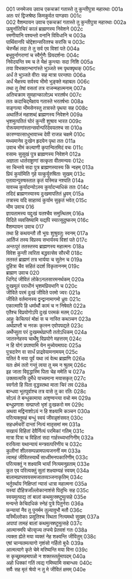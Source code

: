 001    जनमेजय उवाच
एकचक्रां गतास्ते तु कुन्तीपुत्रा महारथाः	001a  
अतः परं द्विजश्रेष्ठ किमकुर्वत पाण्डवाः	001c  
002    वैशम्पायन उवाच
एकचक्रां गतास्ते तु कुन्तीपुत्रा महारथाः	002a  
ऊषुर्नातिचिरं कालं ब्राह्मणस्य निवेशने	002c  
रमणीयानि पश्यन्तो वनानि विविधानि च	003a  
पार्थिवानपि चोद्देशान्सरितश्च सरांसि च	003c  
चेरुर्भैक्षं तदा ते तु सर्व एव विशां पते	004a  
बभूवुर्नागराणां च स्वैर्गुणैः प्रियदर्शनाः	004c  
निवेदयन्ति स्म च ते भैक्षं कुन्त्याः सदा निशि	005a  
तया विभक्तान्भागांस्ते भुञ्जते स्म पृथक्पृथक्	005c  
अर्धं ते भुञ्जते वीराः सह मात्रा परन्तपाः	006a  
अर्धं भैक्षस्य सर्वस्य भीमो भुङ्क्ते महाबलः	006c  
तथा तु तेषां वसतां तत्र राजन्महात्मनाम्	007a  
अतिचक्राम सुमहान्कालोऽथ भरतर्षभ	007c  
ततः कदाचिद्भैक्षाय गतास्ते भरतर्षभाः	008a  
सङ्गत्या भीमसेनस्तु तत्रास्ते पृथया सह	008c  
अथार्तिजं महाशब्दं ब्राह्मणस्य निवेशने	009a  
भृशमुत्पतितं घोरं कुन्ती शुश्राव भारत	009c  
रोरूयमाणांस्तान्सर्वान्परिदेवयतश्च सा	010a  
कारुण्यात्साधुभावाच्च देवी राजन्न चक्षमे	010c  
मथ्यमानेव दुःखेन हृदयेन पृथा ततः	011a  
उवाच भीमं कल्याणी कृपान्वितमिदं वचः	011c  
वसामः सुसुखं पुत्र ब्राह्मणस्य निवेशने	012a  
अज्ञाता धार्तराष्ट्राणां सत्कृता वीतमन्यवः	012c  
सा चिन्तये सदा पुत्र ब्राह्मणस्यास्य किं न्वहम्	013a  
प्रियं कुर्यामिति गृहे यत्कुर्युरुषिताः सुखम्	013c  
एतावान्पुरुषस्तात कृतं यस्मिन्न नश्यति	014a  
यावच्च कुर्यादन्योऽस्य कुर्यादभ्यधिकं ततः	014c  
तदिदं ब्राह्मणस्यास्य दुःखमापतितं ध्रुवम्	015a  
तत्रास्य यदि साहाय्यं कुर्याम सुकृतं भवेत्	015c  
भीम उवाच	016  
ज्ञायतामस्य यद्दुःखं यतश्चैव समुत्थितम्	016a  
विदिते व्यवसिष्यामि यद्यपि स्यात्सुदुष्करम्	016c  
वैशम्पायन उवाच	017  
तथा हि कथयन्तौ तौ भूयः शुश्रुवतुः स्वनम्	017a  
आर्तिजं तस्य विप्रस्य सभार्यस्य विशां पते	017c  
अन्तःपुरं ततस्तस्य ब्राह्मणस्य महात्मनः	018a  
विवेश कुन्ती त्वरिता बद्धवत्सेव सौरभी	018c  
ततस्तं ब्राह्मणं तत्र भार्यया च सुतेन च	019a  
दुहित्रा चैव सहितं ददर्श विकृताननम्	019c  
ब्राह्मण उवाच	020  
धिगिदं जीवितं लोकेऽनलसारमनर्थकम्	020a  
दुःखमूलं पराधीनं भृशमप्रियभागि च	020c  
जीविते परमं दुःखं जीविते परमो ज्वरः	021a  
जीविते वर्तमानस्य द्वन्द्वानामागमो ध्रुवः	021c  
एकात्मापि हि धर्मार्थौ कामं च न निषेवते	022a  
एतैश्च विप्रयोगोऽपि दुःखं परमकं मतम्	022c  
आहुः केचित्परं मोक्षं स च नास्ति कथञ्चन	023a  
अर्थप्राप्तौ च नरकः कृत्स्न एवोपपद्यते	023c  
अर्थेप्सुता परं दुःखमर्थप्राप्तौ ततोऽधिकम्	024a  
जातस्नेहस्य चार्थेषु विप्रयोगे महत्तरम्	024c  
न हि योगं प्रपश्यामि येन मुच्येयमापदः	025a  
पुत्रदारेण वा सार्धं प्राद्रवेयामनामयम्	025c  
यतितं वै मया पूर्वं यथा त्वं वेत्थ ब्राह्मणि	026a  
यतः क्षेमं ततो गन्तुं त्वया तु मम न श्रुतम्	026c  
इह जाता विवृद्धास्मि पिता चेह ममेति च	027a  
उक्तवत्यसि दुर्मेधे याच्यमाना मयासकृत्	027c  
स्वर्गतो हि पिता वृद्धस्तथा माता चिरं तव	028a  
बान्धवा भूतपूर्वाश्च तत्र वासे तु का रतिः	028c  
सोऽयं ते बन्धुकामाया अशृण्वन्त्या वचो मम	029a  
बन्धुप्रणाशः सम्प्राप्तो भृशं दुःखकरो मम	029c  
अथवा मद्विनाशोऽयं न हि शक्ष्यामि कञ्चन	030a  
परित्यक्तुमहं बन्धुं स्वयं जीवन्नृशंसवत्	030c  
सहधर्मचरीं दान्तां नित्यं मातृसमां मम	031a  
सखायं विहितां देवैर्नित्यं परमिकां गतिम्	031c  
मात्रा पित्रा च विहितां सदा गार्हस्थ्यभागिनीम्	032a  
वरयित्वा यथान्यायं मन्त्रवत्परिणीय च	032c  
कुलीनां शीलसम्पन्नामपत्यजननीं मम	033a  
त्वामहं जीवितस्यार्थे साध्वीमनपकारिणीम्	033c  
परित्यक्तुं न शक्ष्यामि भार्यां नित्यमनुव्रताम्	033e  
कुत एव परित्यक्तुं सुतां शक्ष्याम्यहं स्वयम्	034a  
बालामप्राप्तवयसमजातव्यञ्जनाकृतिम्	034c  
भर्तुरर्थाय निक्षिप्तां न्यासं धात्रा महात्मना	035a  
यस्यां दौहित्रजाँल्लोकानाशंसे पितृभिः सह	035c  
स्वयमुत्पाद्य तां बालां कथमुत्स्रष्टुमुत्सहे	035e  
मन्यन्ते केचिदधिकं स्नेहं पुत्रे पितुर्नराः	036a  
कन्यायां नैव तु पुनर्मम तुल्यावुभौ मतौ	036c  
यस्मिँल्लोकाः प्रसूतिश्च स्थिता नित्यमथो सुखम्	037a  
अपापां तामहं बालां कथमुत्स्रष्टुमुत्सहे	037c  
आत्मानमपि चोत्सृज्य तप्स्ये प्रेतवशं गतः	038a  
त्यक्ता ह्येते मया व्यक्तं नेह शक्ष्यन्ति जीवितुम्	038c  
एषां चान्यतमत्यागो नृशंसो गर्हितो बुधैः	039a  
आत्मत्यागे कृते चेमे मरिष्यन्ति मया विना	039c  
स कृच्छ्रामहमापन्नो न शक्तस्तर्तुमापदम्	040a  
अहो धिक्कां गतिं त्वद्य गमिष्यामि सबान्धवः	040c  
सर्वैः सह मृतं श्रेयो न तु मे जीवितं क्षमम्	040e  
